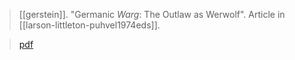> [[gerstein]]. "Germanic *Warg*: The Outlaw as Werwolf". Article in [[larson-littleton-puhvel1974eds]].

> [pdf](a/gerstein1974.pdf)